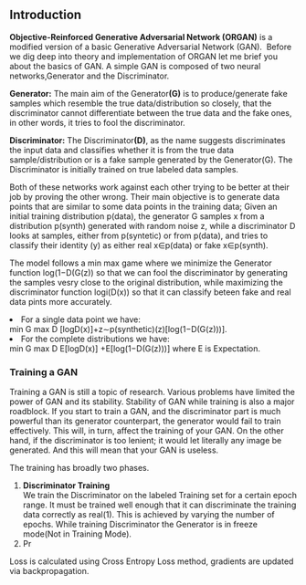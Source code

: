 
<h2>Introduction</h2>
<b>Objective-Reinforced Generative Adversarial Network (ORGAN)</b> is a modified version of a basic Generative Adversarial Network (GAN). 
Before we dig deep into theory and implementation of ORGAN let me brief you about the basics of GAN. 
A simple GAN is composed of two neural networks,Generator and the Discriminator.

<b> Generator:</b> The main aim of the Generator<b>(G)</b> is to produce/generate fake samples which resemble the true data/distribution so closely, that the discriminator cannot differentiate between the true data and the fake ones, in other words, it tries to fool the discriminator. 

<b>Discriminator:</b> The Discriminator<b>(D)</b>, as the name suggests discriminates the input data and classifies whether it is from the true data sample/distribution or is a fake sample generated by the Generator(G). The Discriminator is initially trained on true labeled data samples.

Both of these networks work against each other trying to be better at their job by proving the other wrong. Their main objective is to 
generate data points that are similar to some data points in the training data;
Given an initial  training distribution p(data), the generator G samples x from a distribution p(synth) generated with random noise z, while a discriminator D looks at samples, either from p(syntetic) or from p(data), and tries to classify their identity (y) as either real x∈p(data) or fake x∈p(synth).

The model follows a min max game where we minimize the Generator function log(1−D(G(z)) so that we can fool the discriminator by generating the samples vesry close to the original distribution, while maximizing the discriminator function logi(D(x)) so that it can classify beteen
fake and real data pints more accurately. 
<li>For a single data point we have: </li>
min G max D [logD(x)]+z∼p(synthetic)(z)[log(1−D(G(z)))].
<li>For the complete distributions we have: </li>
min G max D E[logD(x)] +E[log(1−D(G(z)))] where E is Expectation.

<h3>Training a GAN</h3>
Training a GAN is still a topic of research. Various problems have limited the power of GAN and its stability. Stability of GAN while training is also a major roadblock. If you start to train a GAN, and the discriminator part is much powerful than its generator counterpart, the generator would fail to train effectively. This will, in turn, affect the training of your GAN. On the other hand, if the discriminator is too lenient; it would let literally any image be generated. And this will mean that your GAN is useless. 

The training has broadly two phases.
<ol>
  <li><b>Discriminator Training</b></li>
  We train the Discriminator on the labeled Training set for a certain epoch range. It must be trained well enough that it can discriminate the training data correctly as real(1). This is achieved by varying the number of epochs.
  While training Discriminator the Generator is in freeze mode(Not in Training Mode).
  <li>Pr</li>

</ol>



Loss is calculated using Cross Entropy Loss method, gradients are updated via backpropagation. 

